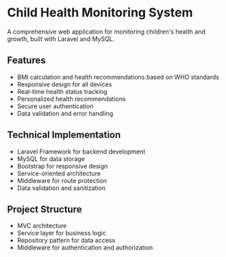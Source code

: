 # Child Health Monitoring System

A comprehensive web application for monitoring children's health and growth, built with Laravel and MySQL.

## Features
- BMI calculation and health recommendations based on WHO standards
- Responsive design for all devices
- Real-time health status tracking
- Personalized health recommendations
- Secure user authentication
- Data validation and error handling

## Technical Implementation
- Laravel Framework for backend development
- MySQL for data storage
- Bootstrap for responsive design
- Service-oriented architecture
- Middleware for route protection
- Data validation and sanitization

## Project Structure
- MVC architecture
- Service layer for business logic
- Repository pattern for data access
- Middleware for authentication and authorization
